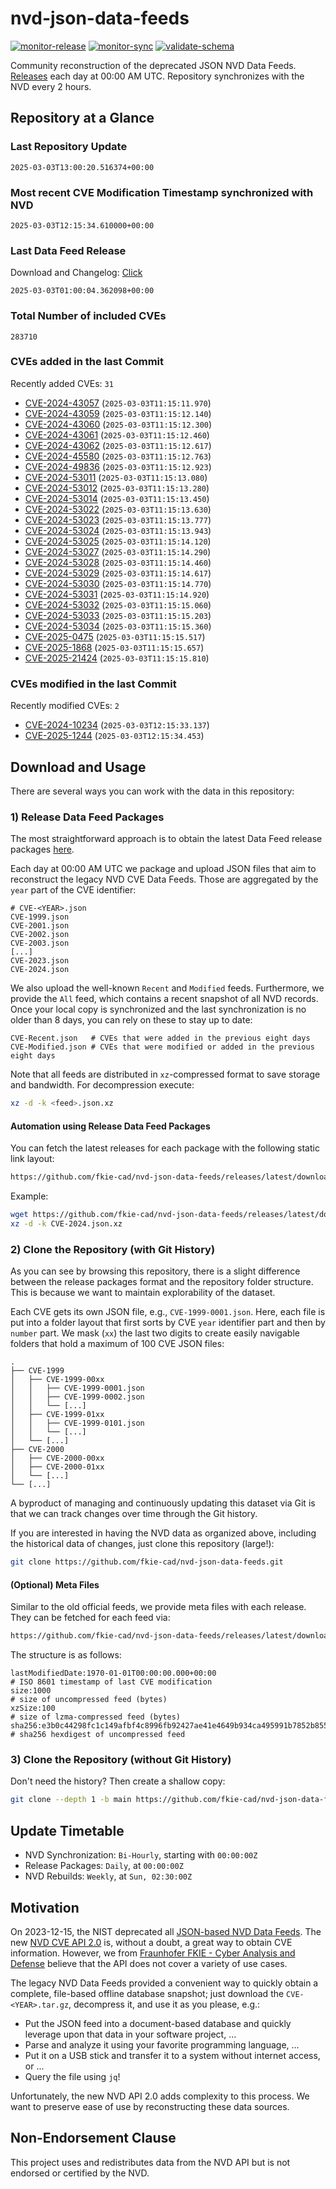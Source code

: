 # nvd-json-data-feeds

[![monitor-release](https://github.com/fkie-cad/nvd-json-data-feeds/actions/workflows/monitor_release.yml/badge.svg)](https://github.com/fkie-cad/nvd-json-data-feeds/actions/workflows/monitor_release.yml)
[![monitor-sync](https://github.com/fkie-cad/nvd-json-data-feeds/actions/workflows/monitor_sync.yml/badge.svg)](https://github.com/fkie-cad/nvd-json-data-feeds/actions/workflows/monitor_sync.yml)
[![validate-schema](https://github.com/fkie-cad/nvd-json-data-feeds/actions/workflows/validate_schema.yml/badge.svg)](https://github.com/fkie-cad/nvd-json-data-feeds/actions/workflows/validate_schema.yml)

Community reconstruction of the deprecated JSON NVD Data Feeds.
[Releases](https://github.com/fkie-cad/nvd-json-data-feeds/releases/latest) each day at 00:00 AM UTC.
Repository synchronizes with the NVD every 2 hours.

## Repository at a Glance

### Last Repository Update

```plain
2025-03-03T13:00:20.516374+00:00
```

### Most recent CVE Modification Timestamp synchronized with NVD

```plain
2025-03-03T12:15:34.610000+00:00
```

### Last Data Feed Release

Download and Changelog: [Click](https://github.com/fkie-cad/nvd-json-data-feeds/releases/latest)

```plain
2025-03-03T01:00:04.362098+00:00
```

### Total Number of included CVEs

```plain
283710
```

### CVEs added in the last Commit

Recently added CVEs: `31`

- [CVE-2024-43057](CVE-2024/CVE-2024-430xx/CVE-2024-43057.json) (`2025-03-03T11:15:11.970`)
- [CVE-2024-43059](CVE-2024/CVE-2024-430xx/CVE-2024-43059.json) (`2025-03-03T11:15:12.140`)
- [CVE-2024-43060](CVE-2024/CVE-2024-430xx/CVE-2024-43060.json) (`2025-03-03T11:15:12.300`)
- [CVE-2024-43061](CVE-2024/CVE-2024-430xx/CVE-2024-43061.json) (`2025-03-03T11:15:12.460`)
- [CVE-2024-43062](CVE-2024/CVE-2024-430xx/CVE-2024-43062.json) (`2025-03-03T11:15:12.617`)
- [CVE-2024-45580](CVE-2024/CVE-2024-455xx/CVE-2024-45580.json) (`2025-03-03T11:15:12.763`)
- [CVE-2024-49836](CVE-2024/CVE-2024-498xx/CVE-2024-49836.json) (`2025-03-03T11:15:12.923`)
- [CVE-2024-53011](CVE-2024/CVE-2024-530xx/CVE-2024-53011.json) (`2025-03-03T11:15:13.080`)
- [CVE-2024-53012](CVE-2024/CVE-2024-530xx/CVE-2024-53012.json) (`2025-03-03T11:15:13.280`)
- [CVE-2024-53014](CVE-2024/CVE-2024-530xx/CVE-2024-53014.json) (`2025-03-03T11:15:13.450`)
- [CVE-2024-53022](CVE-2024/CVE-2024-530xx/CVE-2024-53022.json) (`2025-03-03T11:15:13.630`)
- [CVE-2024-53023](CVE-2024/CVE-2024-530xx/CVE-2024-53023.json) (`2025-03-03T11:15:13.777`)
- [CVE-2024-53024](CVE-2024/CVE-2024-530xx/CVE-2024-53024.json) (`2025-03-03T11:15:13.943`)
- [CVE-2024-53025](CVE-2024/CVE-2024-530xx/CVE-2024-53025.json) (`2025-03-03T11:15:14.120`)
- [CVE-2024-53027](CVE-2024/CVE-2024-530xx/CVE-2024-53027.json) (`2025-03-03T11:15:14.290`)
- [CVE-2024-53028](CVE-2024/CVE-2024-530xx/CVE-2024-53028.json) (`2025-03-03T11:15:14.460`)
- [CVE-2024-53029](CVE-2024/CVE-2024-530xx/CVE-2024-53029.json) (`2025-03-03T11:15:14.617`)
- [CVE-2024-53030](CVE-2024/CVE-2024-530xx/CVE-2024-53030.json) (`2025-03-03T11:15:14.770`)
- [CVE-2024-53031](CVE-2024/CVE-2024-530xx/CVE-2024-53031.json) (`2025-03-03T11:15:14.920`)
- [CVE-2024-53032](CVE-2024/CVE-2024-530xx/CVE-2024-53032.json) (`2025-03-03T11:15:15.060`)
- [CVE-2024-53033](CVE-2024/CVE-2024-530xx/CVE-2024-53033.json) (`2025-03-03T11:15:15.203`)
- [CVE-2024-53034](CVE-2024/CVE-2024-530xx/CVE-2024-53034.json) (`2025-03-03T11:15:15.360`)
- [CVE-2025-0475](CVE-2025/CVE-2025-04xx/CVE-2025-0475.json) (`2025-03-03T11:15:15.517`)
- [CVE-2025-1868](CVE-2025/CVE-2025-18xx/CVE-2025-1868.json) (`2025-03-03T11:15:15.657`)
- [CVE-2025-21424](CVE-2025/CVE-2025-214xx/CVE-2025-21424.json) (`2025-03-03T11:15:15.810`)


### CVEs modified in the last Commit

Recently modified CVEs: `2`

- [CVE-2024-10234](CVE-2024/CVE-2024-102xx/CVE-2024-10234.json) (`2025-03-03T12:15:33.137`)
- [CVE-2025-1244](CVE-2025/CVE-2025-12xx/CVE-2025-1244.json) (`2025-03-03T12:15:34.453`)


## Download and Usage

There are several ways you can work with the data in this repository:

### 1) Release Data Feed Packages

The most straightforward approach is to obtain the latest Data Feed release packages [here](https://github.com/fkie-cad/nvd-json-data-feeds/releases/latest).

Each day at 00:00 AM UTC we package and upload JSON files that aim to reconstruct the legacy NVD CVE Data Feeds.
Those are aggregated by the `year` part of the CVE identifier:

```
# CVE-<YEAR>.json
CVE-1999.json
CVE-2001.json
CVE-2002.json
CVE-2003.json
[...]
CVE-2023.json
CVE-2024.json
```

We also upload the well-known `Recent` and `Modified` feeds.
Furthermore, we provide the `All` feed, which contains a recent snapshot of all NVD records.
Once your local copy is synchronized and the last synchronization is no older than 8 days, you can rely on these to stay up to date:

```plain
CVE-Recent.json   # CVEs that were added in the previous eight days
CVE-Modified.json # CVEs that were modified or added in the previous eight days
```

Note that all feeds are distributed in `xz`-compressed format to save storage and bandwidth.
For decompression execute:

```sh
xz -d -k <feed>.json.xz
```

#### Automation using Release Data Feed Packages

You can fetch the latest releases for each package with the following static link layout:

```sh
https://github.com/fkie-cad/nvd-json-data-feeds/releases/latest/download/CVE-<YEAR>.json.xz
```

Example:

```sh
wget https://github.com/fkie-cad/nvd-json-data-feeds/releases/latest/download/CVE-2024.json.xz
xz -d -k CVE-2024.json.xz
```

### 2) Clone the Repository (with Git History)

As you can see by browsing this repository, there is a slight difference between the release packages format and the repository folder structure.
This is because we want to maintain explorability of the dataset.

Each CVE gets its own JSON file, e.g., `CVE-1999-0001.json`.
Here, each file is put into a folder layout that first sorts by CVE `year` identifier part and then by `number` part.
We mask (`xx`) the last two digits to create easily navigable folders that hold a maximum of 100 CVE JSON files:

```plain
.
├── CVE-1999
│   ├── CVE-1999-00xx
│   │   ├── CVE-1999-0001.json
│   │   ├── CVE-1999-0002.json
│   │   └── [...]
│   ├── CVE-1999-01xx
│   │   ├── CVE-1999-0101.json
│   │   └── [...]
│   └── [...]
├── CVE-2000
│   ├── CVE-2000-00xx
│   ├── CVE-2000-01xx
│   └── [...]
└── [...]
```

A byproduct of managing and continuously updating this dataset via Git is that we can track changes over time through the Git history.

If you are interested in having the NVD data as organized above, including the historical data of changes, just clone this repository (large!):

```sh
git clone https://github.com/fkie-cad/nvd-json-data-feeds.git
```

#### (Optional) Meta Files

Similar to the old official feeds, we provide meta files with each release. They can be fetched for each feed via:

```sh
https://github.com/fkie-cad/nvd-json-data-feeds/releases/latest/download/CVE-<YEAR>.meta
```

The structure is as follows:

```plain
lastModifiedDate:1970-01-01T00:00:00.000+00:00                          # ISO 8601 timestamp of last CVE modification
size:1000                                                               # size of uncompressed feed (bytes)
xzSize:100                                                              # size of lzma-compressed feed (bytes)
sha256:e3b0c44298fc1c149afbf4c8996fb92427ae41e4649b934ca495991b7852b855 # sha256 hexdigest of uncompressed feed
```

### 3) Clone the Repository (without Git History)

Don't need the history? Then create a shallow copy:

```sh
git clone --depth 1 -b main https://github.com/fkie-cad/nvd-json-data-feeds.git
```


## Update Timetable

* NVD Synchronization: `Bi-Hourly`, starting with `00:00:00Z`
* Release Packages: `Daily`, at `00:00:00Z`
* NVD Rebuilds: `Weekly`, at `Sun, 02:30:00Z`


## Motivation

On 2023-12-15, the NIST deprecated all [JSON-based NVD Data Feeds](https://nvd.nist.gov/vuln/data-feeds#divRetirementBanner-1).
The new [NVD CVE API 2.0](https://nvd.nist.gov/developers/vulnerabilities) is, without a doubt, a great way to obtain CVE information.
However, we from [Fraunhofer FKIE - Cyber Analysis and Defense](https://www.fkie.fraunhofer.de/en/departments/cad.html) believe that the API does not cover a variety of use cases.

The legacy NVD Data Feeds provided a convenient way to quickly obtain a complete, file-based offline database snapshot; just download the `CVE-<YEAR>.tar.gz`, decompress it, and use it as you please, e.g.:

- Put the JSON feed into a document-based database and quickly leverage upon that data in your software project, ...
- Parse and analyze it using your favorite programming language, ...
- Put it on a USB stick and transfer it to a system without internet access, or ...
- Query the file using `jq`!

Unfortunately, the new NVD API 2.0 adds complexity to this process.
We want to preserve ease of use by reconstructing these data sources.

## Non-Endorsement Clause

This project uses and redistributes data from the NVD API but is not endorsed or certified by the NVD.